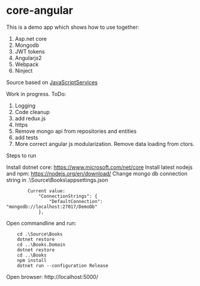 # core-angular

This is a demo app which shows how to use together:

1. Asp.net core
2. Mongodb
3. JWT tokens 
4. Angularjs2
5. Webpack
6. Ninject

Source based on [JavaScriptServices](https://github.com/aspnet/JavaScriptServices)

Work in progress.
ToDo:

1. Logging
2. Code cleanup
3. add redux.js
4. https
5. Remove mongo api from repositories and entities
6. add tests
7. More correct angular js modularization. Remove data loading from ctors.

Steps to run

Install dotnet core: https://www.microsoft.com/net/core
Install latest nodejs and npm: https://nodejs.org/en/download/
Change mongo db connection string in .\Source\Books\appsettings.json


```
        Current value:
            "ConnectionStrings": {
                "DefaultConnection": "mongodb://localhost:27017/DemoDb"
            },
```


Open commandline and run:


```
    cd .\Source\Books
    dotnet restore
    cd ..\Books.Domain
    dotnet restore
    cd ..\Books
    npm install
    dotnet run --configuration Release
```


Open browser: http://localhost:5000/


        
 

